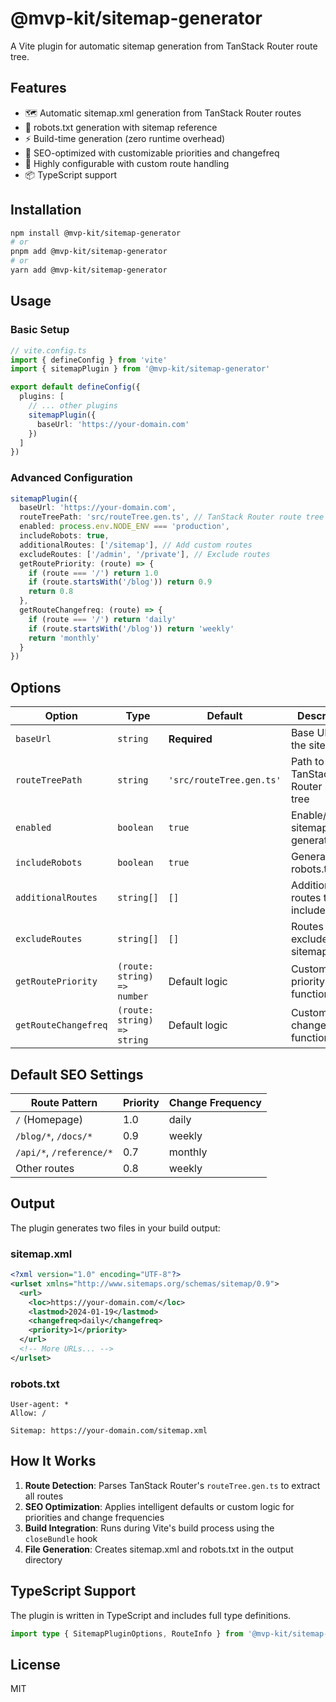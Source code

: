 # @mvp-kit/sitemap-generator

A Vite plugin for automatic sitemap generation from TanStack Router route tree.

## Features

- 🗺️ Automatic sitemap.xml generation from TanStack Router routes
- 🤖 robots.txt generation with sitemap reference
- ⚡ Build-time generation (zero runtime overhead)
- 🎯 SEO-optimized with customizable priorities and changefreq
- 🔧 Highly configurable with custom route handling
- 📦 TypeScript support

## Installation

```bash
npm install @mvp-kit/sitemap-generator
# or
pnpm add @mvp-kit/sitemap-generator
# or
yarn add @mvp-kit/sitemap-generator
```

## Usage

### Basic Setup

```typescript
// vite.config.ts
import { defineConfig } from 'vite'
import { sitemapPlugin } from '@mvp-kit/sitemap-generator'

export default defineConfig({
  plugins: [
    // ... other plugins
    sitemapPlugin({
      baseUrl: 'https://your-domain.com'
    })
  ]
})
```

### Advanced Configuration

```typescript
sitemapPlugin({
  baseUrl: 'https://your-domain.com',
  routeTreePath: 'src/routeTree.gen.ts', // TanStack Router route tree
  enabled: process.env.NODE_ENV === 'production',
  includeRobots: true,
  additionalRoutes: ['/sitemap'], // Add custom routes
  excludeRoutes: ['/admin', '/private'], // Exclude routes
  getRoutePriority: (route) => {
    if (route === '/') return 1.0
    if (route.startsWith('/blog')) return 0.9
    return 0.8
  },
  getRouteChangefreq: (route) => {
    if (route === '/') return 'daily'
    if (route.startsWith('/blog')) return 'weekly'
    return 'monthly'
  }
})
```

## Options

| Option | Type | Default | Description |
|--------|------|---------|-------------|
| `baseUrl` | `string` | **Required** | Base URL for the sitemap |
| `routeTreePath` | `string` | `'src/routeTree.gen.ts'` | Path to TanStack Router route tree |
| `enabled` | `boolean` | `true` | Enable/disable sitemap generation |
| `includeRobots` | `boolean` | `true` | Generate robots.txt file |
| `additionalRoutes` | `string[]` | `[]` | Additional routes to include |
| `excludeRoutes` | `string[]` | `[]` | Routes to exclude from sitemap |
| `getRoutePriority` | `(route: string) => number` | Default logic | Custom priority function |
| `getRouteChangefreq` | `(route: string) => string` | Default logic | Custom changefreq function |

## Default SEO Settings

| Route Pattern | Priority | Change Frequency |
|---------------|----------|------------------|
| `/` (Homepage) | 1.0 | daily |
| `/blog/*`, `/docs/*` | 0.9 | weekly |
| `/api/*`, `/reference/*` | 0.7 | monthly |
| Other routes | 0.8 | weekly |

## Output

The plugin generates two files in your build output:

### sitemap.xml
```xml
<?xml version="1.0" encoding="UTF-8"?>
<urlset xmlns="http://www.sitemaps.org/schemas/sitemap/0.9">
  <url>
    <loc>https://your-domain.com/</loc>
    <lastmod>2024-01-19</lastmod>
    <changefreq>daily</changefreq>
    <priority>1</priority>
  </url>
  <!-- More URLs... -->
</urlset>
```

### robots.txt
```
User-agent: *
Allow: /

Sitemap: https://your-domain.com/sitemap.xml
```

## How It Works

1. **Route Detection**: Parses TanStack Router's `routeTree.gen.ts` to extract all routes
2. **SEO Optimization**: Applies intelligent defaults or custom logic for priorities and change frequencies
3. **Build Integration**: Runs during Vite's build process using the `closeBundle` hook
4. **File Generation**: Creates sitemap.xml and robots.txt in the output directory

## TypeScript Support

The plugin is written in TypeScript and includes full type definitions.

```typescript
import type { SitemapPluginOptions, RouteInfo } from '@mvp-kit/sitemap-generator'
```

## License

MIT